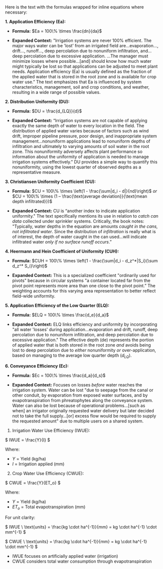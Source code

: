 Here is the text with the formulas wrapped for inline equations where necessary:

**1. Application Efficiency (Ea):**

* **Formula:** $Ea = 100\% \times \frac{dn}{da}$

* **Expanded Context:**  "Irrigation systems are never 100% efficient. The major ways water can be 'lost' from an irrigated field are...evaporation..., drift..., runoff..., deep percolation due to nonuniform infiltration, and…deep percolation due to excessive application. ...The manager must minimize losses where possible…[and] should know how much water might typically be lost so that applications can be adjusted to meet plant needs. Application efficiency (Ea) is usually defined as the fraction of the applied water that is stored in the root zone and is available for crop water use.” The text emphasizes that Ea is influenced by system characteristics, management, soil and crop conditions, and weather, resulting in a wide range of possible values.

**2. Distribution Uniformity (DU):**

* **Formula:** $DU = \frac{d_{LQ}}{d}$

* **Expanded Context:** “Irrigation systems are not capable of applying exactly the same depth of water to every location in the field.  The distribution of applied water varies because of factors such as wind drift, improper pipeline pressure, poor design, and inappropriate system management...nonuniform applications lead to nonuniform depths of infiltration and ultimately to varying amounts of soil water in the root zone. This nonuniformity adversely affects plant performance so information about the uniformity of application is needed to manage irrigation systems effectively."  DU provides a simple way to quantify this nonuniformity, using the lowest quarter of observed depths as a representative measure.

**3. Christiansen Uniformity Coefficient (CU):**

* **Formula:** $CU = 100\% \times \left(1 - \frac{\sum|d_i - d|}{nd}\right)$  _or_   $CU = 100\% \times (1 – \frac{\text{average deviation}}{\text{mean depth infiltrated}})$

* **Expanded Context:** CU is “another index to indicate application uniformity."  The text specifically mentions its use in relation to *catch can data* collected under sprinkler systems. Critically, the book notes: "Typically, water depths in the equation are amounts *caught in the cans, not infiltrated water*. Since the distribution of *infiltration* is really what is of interest, the depth of water caught in the can used…will indicate infiltrated water *only if no surface runoff occurs*.”

**4. Heermann and Hein Coefficient of Uniformity (CUH):**

* **Formula:** $CUH = 100\% \times \left(1 - \frac{\sum|d_i - d_z^*|S_i}{\sum d_z^* S_i}\right)$

* **Expanded Context:** This is a specialized coefficient "ordinarily used for pivots" because in circular systems "a container located far from the pivot point represents more area than one close to the pivot point.” The weighting accounts for this varying area representation to better reflect field-wide uniformity.

**5. Application Efficiency of the Low Quarter (ELQ):**

* **Formula:** $ELQ = 100\% \times \frac{d_e}{d_a}$

* **Expanded Context:**  ELQ links efficiency and uniformity by incorporating "all water 'losses' during application…evaporation and drift, runoff, deep percolation due to nonuniform infiltration, and deep percolation due to excessive application." The effective depth (de) represents the portion of applied water that is both stored in the root zone *and* avoids being lost to deep percolation due to *either* nonuniformity *or* over-application, based on managing to the average low quarter depth ($d_{LQ}$).

**6. Conveyance Efficiency (Ec):**

* **Formula:** $Ec = 100\% \times \frac{d_a}{d_s}$

* **Expanded Context:**  Focuses on losses *before* water reaches the irrigation system. Water can be lost "due to seepage from the canal or other conduit, by evaporation from exposed water surfaces, and by evapotranspiration from phreatophytes along the conveyance system. Water can also be lost because of operational problems...[such as when] an irrigator originally requested water delivery but later decided not to take the full supply…[or] excess flow would be required to supply the requested amount" due to multiple users on a shared system.

1. Irrigation Water Use Efficiency (IWUE):

$
IWUE = \frac{Y}{I}
$

Where:
- $Y$ = Yield (kg/ha)
- $I$ = Irrigation applied (mm)

2. Crop Water Use Efficiency (CWUE):

$
CWUE = \frac{Y}{ET_o}
$

Where:
- $Y$ = Yield (kg/ha)
- $ET_o$ = Total evapotranspiration (mm)

For unit clarity:

$
IWUE \ \text{units} = \frac{kg \cdot ha^{-1}}{mm} = kg \cdot ha^{-1} \cdot mm^{-1}
$

$
CWUE \ \text{units} = \frac{kg \cdot ha^{-1}}{mm} = kg \cdot ha^{-1} \cdot mm^{-1}
$

- IWUE focuses on artificially applied water (irrigation)
- CWUE considers total water consumption through evapotranspiration